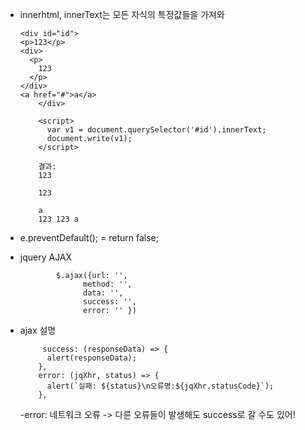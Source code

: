 - innerhtml, innerText는 모든 자식의 특정값들을 가져와

      <div id="id">
      <p>123</p>
      <div>
        <p>
          123
        </p>
      </div>
      <a href="#">a</a>
          </div>
      
          <script>
            var v1 = document.querySelector('#id').innerText;
            document.write(v1);
          </script>
      
          결과:
          123
      
          123
          
          a
          123 123 a

- e.preventDefault(); = return false;

- jquery AJAX

              $.ajax({url: '',
                    method: '',
                    data: '',
                    success: '',
                    error: '' })


- ajax 설명

           success: (responseData) => {
            alert(responseData);
          },
          error: (jqXhr, status) => {
            alert(`실패: ${status}\n오류명:${jqXhr.statusCode}`);
          },

  -error: 네트워크 오류 -> 다른 오류들이 발생해도 success로 갈 수도 있어!
